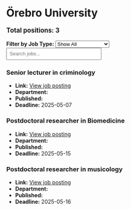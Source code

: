 # Örebro University
<p style="font-size: 1.2em; font-weight: bold;">Total positions: 3</p>


<div id="filters" style="margin: 1em 0;">
  <label for="filterType"><strong>Filter by Job Type:</strong></label>
  <select id="filterType" style="margin-right: 1em;">
    <option value="">Show All</option>
    <option value="PhD">PhD</option>
    <option value="Postdoc/Researcher">Postdoc/Researcher</option>
    <option value="Lecturer/Professor">Lecturer/Professor</option>
    <option value="Research Engineer">Research Engineer</option>    
    <option value="Other">Other</option>
  </select>
  <input type="text" id="jobFilter" placeholder="Search jobs..." style="padding: 0.5em; width: 50%;">
</div>

<div id="jobList">
<div class="job" data-type="None" style="margin-bottom: 1.5em;">

</div>

<div class="job" data-type="Lecturer/Professor" style="margin-bottom: 1.5em;">
<h3>Senior lecturer in criminology</h3>

- **Link:** [View job posting](https://www.oru.se/english/career/available-positions/job/?jid=20250099)
- **Department:** 
- **Published:** 
- **Deadline:** 2025-05-07

</div>

<div class="job" data-type="Postdoc/Researcher" style="margin-bottom: 1.5em;">
<h3>Postdoctoral researcher in Biomedicine</h3>

- **Link:** [View job posting](https://www.oru.se/english/career/available-positions/job/?jid=20250078)
- **Department:** 
- **Published:** 
- **Deadline:** 2025-05-15

</div>

<div class="job" data-type="Postdoc/Researcher" style="margin-bottom: 1.5em;">
<h3>Postdoctoral researcher in musicology</h3>

- **Link:** [View job posting](https://www.oru.se/english/career/available-positions/job/?jid=20250112)
- **Department:** 
- **Published:** 
- **Deadline:** 2025-05-16
</div></div>

<script>
document.addEventListener("DOMContentLoaded", function () {
  const typeSelect = document.getElementById('filterType');
  const textInput = document.getElementById('jobFilter');
  const jobBlocks = document.querySelectorAll('.job');

  function updateDisplay() {
    const selected = typeSelect.value.toLowerCase();
    const query = textInput.value.toLowerCase();

    jobBlocks.forEach(job => {
      const jobType = (job.dataset.type || "").toLowerCase();
      const matchesType = !selected || jobType === selected;
      const matchesQuery = job.textContent.toLowerCase().includes(query);
      job.style.display = (matchesType && matchesQuery) ? '' : 'none';
    });
  }

  typeSelect.addEventListener('change', updateDisplay);
  textInput.addEventListener('input', updateDisplay);
});
</script>
